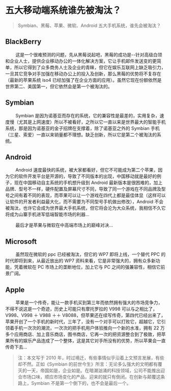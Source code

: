# 五大移动端系统谁先被淘汰？


> Symbian、黑莓、苹果、微软、Android 五大手机系统，谁先会被淘汰？

<!--more-->

## BlackBerry

&emsp;&emsp; 这是一个很难预测的问题，先从黑莓说起吧，黑莓的成功是--针对高级白领和企业人士，提供企业移动办公的一体化解决方案，它让手机邮件发送变的更简单，所以它得到了众多商务人士及企业的青睐，但它在娱乐互联网上缺乏吸引力，一旦其它竞争对手加强在移动办公上的投入及创新，那么黑莓的优势将不复存在（最新的苹果系统 iso4 已经加强了在企业方面的应用）。虽然它现在份额依然是世界第二、美国第一，但它依然会是第一个被淘汰的。

## Symbian

&emsp;&emsp; Symbian 是因为诺基亚而存在的系统，它的兼容性是最差的，实用复杂，速度慢（尤其是上网速度）所以不被看好，之所以它一直以来是世界最大的智能手机系统，那是因为诺基亚的金子招牌在支撑着，除了诺基亚之外的 Symbian 手机（三星、索爱）一直以来销量都不理想。缺乏创新，所以它是第二个被淘汰的系统。

## Android

&emsp;&emsp; Android 速度最快的系统，被大家都看好，但它不可能成为第二个苹果，因为它的软件开发平台是开源的，导致了不同版本的出现，中国移动就是最好的例子，现在中国移动自主系统的手机想升级到 Android 最新版本是很困难的，加上品牌、型号不一样，硬件配置及屏幕尺寸不同，导致了同一个游戏在不同品牌及型号之间有着不同的表现，而苹果可以让一个游戏在四代上都是最佳体显（这样可以让软件的开发者利益最大化，而不需要为不同型号手机做出修改），Android 不会被淘汰，也许它会成为世界最大手机系统，但它将会沦为大众系统，我相信不久它将成为山寨手机进军低端智能市场的利器...

&emsp;&emsp; 最后才是苹果与微软在中高端市场上的巅峰对决...

## Microsoft

&emsp;&emsp; 虽然现在微软的 ppc 已经被淘汰，但它的 WP7 即将上线，一个替代 PPC 的时代即将到来，从最近放出的 WP7 资料来看，它是非常强大的，拥有众多新功能，凭着微软在 PC 市场上的垄断地位，加上它与 PC 之间的强兼容性，相信它前景广阔。

## Apple

&emsp;&emsp; 苹果是一个传奇，能让一款手机买到第三年而依然拥有强大的市场竞争力，不得不说这是一个奇迹，历史上可能只有摩托罗拉的 V998 可以与之相比了，V998、V998 ＋ V988 ＋＋ V8088，但苹果还在续写传奇，第四代已经出来了，苹果开创了一个手机的新时代，三年了，没有一个对手可以打败它，超越它，它引领着手机一次次的潮流，一次次的把手机用户体验推向一个新的水准，拥有 22 万多个应用商店、加上音乐商店，图书商店，它再一次的把资源整合到了极致，把苹果所有的娱乐产品连成了一个整体，这是其它对手所没有的优势，所以苹果会一直传奇下去…

> 注：本文写于 2010 年，时过境迁，有些事情似乎沿着上文预言发展，有些却不然。正如《Symbian 的前世今生》所言：无论多么强大的文明都有覆灭的一天，帝国如是，企业如是。在暗潮汹涌的科技领域，公司不能推出迎合市场口味，顺应市场变化的产品，迎来的就只有倒闭。在创新与颠覆这条路上，Symbian 不是第一个倒下的，也不会是最后一个。

